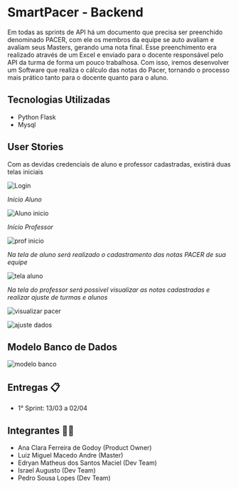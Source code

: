 # SmartPacer - Backend


Em todas as sprints de API há um documento que precisa ser preenchido denominado PACER, com ele os membros da equipe se auto avaliam e avaliam seus Masters, gerando uma nota final. Esse preenchimento era realizado através de um Excel e enviado para o docente responsável pelo API da turma de forma um pouco trabalhosa. Com isso, iremos desenvolver um Software que realiza o cálculo das notas do Pacer, tornando o processo mais prático tanto para o docente quanto para o aluno.


## Tecnologias Utilizadas ##

* Python Flask
* Mysql

## User Stories ##

Com as devidas credenciais de aluno e professor cadastradas, existirá duas telas iniciais

![Login](https://github.com/Salitop/SmartPacer-UI/blob/main/imagens/tela%20login.PNG)

*Início Aluno*

![Aluno inicio](https://github.com/Salitop/SmartPacer-UI/blob/main/imagens/tela%20aluno.PNG)

*Início Professor*

![prof inicio](https://github.com/Salitop/SmartPacer-UI/blob/main/imagens/inicio%20professor.PNG)


*Na tela de aluno será realizado o cadastramento das notas PACER de sua equipe*

![tela aluno](https://github.com/Salitop/SmartPacer-UI/blob/main/imagens/cadastrar%20pacer.PNG)


*Na tela do professor será possivel visualizar as notas cadastradas e realizar ajuste de turmas e alunos*

![visualizar pacer](https://github.com/Salitop/SmartPacer-UI/blob/main/imagens/visualiza%C3%A7%C3%A3o%20pacer%20-%20professor.PNG)

![ajuste dados](https://github.com/Salitop/SmartPacer-UI/blob/main/imagens/gestao%20turmas%20e%20alunos%20-%20professor.PNG)


## Modelo Banco de Dados ##

![modelo banco](https://github.com/Salitop/SmartPacer-UI/blob/main/imagens/modelo%20banco%20de%20dados.PNG)

## Entregas 📋 ##

* 1° Sprint: 13/03 a 02/04


## Integrantes 👧👦 ##
* Ana Clara Ferreira de Godoy (Product Owner)
*  Luiz Miguel Macedo Andre (Master)
* Edryan Matheus dos Santos Maciel (Dev Team)
* Israel Augusto (Dev Team)
* Pedro Sousa Lopes (Dev Team)
